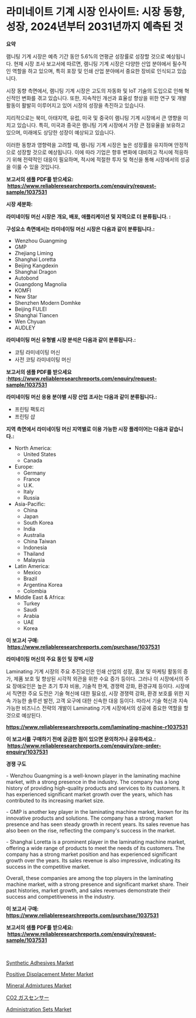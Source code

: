 <p><h1>라미네이트 기계 시장 인사이트: 시장 동향, 성장, 2024년부터 2031년까지 예측된 것</h1></p><p><strong>요약</strong></p>
<p><p>램니팅 기계 시장은 예측 기간 동안 5.6%의 연평균 성장률로 성장할 것으로 예상됩니다. 현재 시장 조사 보고서에 따르면, 램니팅 기계 시장은 다양한 산업 분야에서 필수적인 역할을 하고 있으며, 특히 포장 및 인쇄 산업 분야에서 중요한 장비로 인식되고 있습니다. </p><p>시장 동향 측면에서, 램니팅 기계 시장은 고도의 자동화 및 IoT 기술의 도입으로 인해 혁신적인 변화를 겪고 있습니다. 또한, 지속적인 개선과 효율성 향상을 위한 연구 및 개발 활동이 활발히 이루어지고 있어 시장의 성장을 촉진하고 있습니다.</p><p>지리적으로는 북미, 아태지역, 유럽, 미국 및 중국이 램니팅 기계 시장에서 큰 영향을 미치고 있습니다. 특히, 미국과 중국은 램니팅 기계 시장에서 가장 큰 점유율을 보유하고 있으며, 미래에도 상당한 성장이 예상되고 있습니다.</p><p>이러한 동향과 영향력을 고려할 때, 램니팅 기계 시장은 높은 성장률을 유지하며 안정적으로 성장할 것으로 예상됩니다. 이에 따라 기업은 향후 변화에 대비하고 적시에 적응하기 위해 전략적인 대응이 필요하며, 적시에 적절한 투자 및 혁신을 통해 시장에서의 성공을 이룰 수 있을 것입니다.</p></p>
<p><strong>보고서의 샘플 PDF를 받으세요: &nbsp;<a href="https://www.reliableresearchreports.com/enquiry/request-sample/1037531">https://www.reliableresearchreports.com/enquiry/request-sample/1037531</a></strong></p>
<p><strong>시장 세분화:</strong></p>
<p><strong> 라미네이팅 머신 시장은 개요, 배포, 애플리케이션 및 지역으로 더 분류됩니다. :</strong></p>
<p><strong>구성요소 측면에서는 라미네이팅 머신 시장은 다음과 같이 분류됩니다.:</strong></p>
<p><ul><li>Wenzhou Guangming</li><li>GMP</li><li>Zhejiang Liming</li><li>Shanghai Loretta</li><li>Beijing Kangdexin</li><li>Shanghai Dragon</li><li>Autobond</li><li>Guangdong Magnolia</li><li>KOMFI</li><li>New Star</li><li>Shenzhen Modern Domhke</li><li>Beijing FULEI</li><li>Shanghai Tiancen</li><li>Wen Chyuan</li><li>AUDLEY</li></ul></p>
<p><strong> 라미네이팅 머신 유형별 시장 분석은 다음과 같이 분류됩니다.:</strong></p>
<p><ul><li>코팅 라미네이팅 머신</li><li>사전 코팅 라미네이팅 머신</li></ul></p>
<p><strong>보고서의 샘플 PDF를 받으세요 :<a href="https://www.reliableresearchreports.com/enquiry/request-sample/1037531">https://www.reliableresearchreports.com/enquiry/request-sample/1037531</a></strong></p>
<p><strong> 라미네이팅 머신 응용 분야별 시장 산업 조사는 다음과 같이 분류됩니다.:</strong></p>
<p><ul><li>프린팅 팩토리</li><li>프린팅 샵</li></ul></p>
<p><strong>지역 측면에서 라미네이팅 머신 지역별로 이용 가능한 시장 플레이어는 다음과 같습니다.:</strong></p>
<p><ul>
    <li>
        North America:
        <ul>
            <li>United States</li>
            <li>Canada</li>
        </ul>
    </li>
    <li>
        Europe:
        <ul>
            <li>Germany</li>
            <li>France</li>
            <li>U.K.</li>
            <li>Italy</li>
            <li>Russia</li>
        </ul>
    </li>
    <li>
        Asia-Pacific:
        <ul>
            <li>China</li>
            <li>Japan</li>
            <li>South Korea</li>
            <li>India</li>
            <li>Australia</li>
            <li>China Taiwan</li>
            <li>Indonesia</li>
            <li>Thailand</li>
            <li>Malaysia</li>
        </ul>
    </li>
    <li>
        Latin America:
        <ul>
            <li>Mexico</li>
            <li>Brazil</li>
            <li>Argentina Korea</li>
            <li>Colombia</li>
        </ul>
    </li>
    <li>
        Middle East & Africa:
        <ul>
            <li>Turkey</li>
            <li>Saudi</li>
            <li>Arabia</li>
            <li>UAE</li>
            <li>Korea</li>
        </ul>
    </li>
    </ul></p>
<p><strong>이 보고서 구매: &nbsp;<a href="https://www.reliableresearchreports.com/purchase/1037531">https://www.reliableresearchreports.com/purchase/1037531</a></strong></p>
<p><strong>라미네이팅 머신의 주요 동인 및 장벽 시장</strong></p>
<p><p>Laminating 기계 시장의 주요 추진요인은 인쇄 산업의 성장, 홍보 및 마케팅 활동의 증가, 제품 보호 및 향상된 시각적 외관을 위한 수요 증가 등이다. 그러나 이 시장에서의 주요 장애요인은 높은 초기 투자 비용, 기술적 한계, 경쟁력 강화, 환경규제 등이다. 시장에서 직면한 주요 도전은 기술 혁신에 대한 필요성, 시장 경쟁력 강화, 환경 보호를 위한 지속 가능한 솔루션 발전, 고객 요구에 대한 신속한 대응 등이다. 따라서 기술 혁신과 지속 가능한 비즈니스 전략의 개발이 Laminating 기계 시장에서의 성공에 중요한 역할을 할 것으로 예상된다.</p></p>
<p><strong><a href="https://www.reliableresearchreports.com/laminating-machine-r1037531">https://www.reliableresearchreports.com/laminating-machine-r1037531</a></strong></p>
<p><strong>이 보고서를 구매하기 전에 궁금한 점이 있으면 문의하거나 공유하세요.: &nbsp;<a href="https://www.reliableresearchreports.com/enquiry/pre-order-enquiry/1037531">https://www.reliableresearchreports.com/enquiry/pre-order-enquiry/1037531</a></strong></p>
<p><strong>경쟁 구도</strong></p>
<p><p>- Wenzhou Guangming is a well-known player in the laminating machine market, with a strong presence in the industry. The company has a long history of providing high-quality products and services to its customers. It has experienced significant market growth over the years, which has contributed to its increasing market size.</p><p>- GMP is another key player in the laminating machine market, known for its innovative products and solutions. The company has a strong market presence and has seen steady growth in recent years. Its sales revenue has also been on the rise, reflecting the company's success in the market.</p><p>- Shanghai Loretta is a prominent player in the laminating machine market, offering a wide range of products to meet the needs of its customers. The company has a strong market position and has experienced significant growth over the years. Its sales revenue is also impressive, indicating its success in the competitive market.</p><p>Overall, these companies are among the top players in the laminating machine market, with a strong presence and significant market share. Their past histories, market growth, and sales revenues demonstrate their success and competitiveness in the industry.</p></p>
<p><strong>이 보고서 구매: &nbsp; <a href="https://www.reliableresearchreports.com/purchase/1037531">https://www.reliableresearchreports.com/purchase/1037531</a></strong></p>
<p><strong>보고서의 샘플 PDF를 받으세요: &nbsp;<a href="https://www.reliableresearchreports.com/enquiry/request-sample/1037531">https://www.reliableresearchreports.com/enquiry/request-sample/1037531</a></strong><strong></strong></p>
<p>&nbsp;</p>
<p><p><a href="https://issuu.com/reportprime-2/docs/synthetic-adhesives-market-size-2030.pptx">Synthetic Adhesives Market</a></p><p><a href="https://github.com/khayangel/Market-Research-Report-List-3/blob/main/positive-displacement-meter-market.md">Positive Displacement Meter Market</a></p><p><a href="https://issuu.com/reportprime-2/docs/mineral-admixtures-market-size-2030.pptx">Mineral Admixtures Market</a></p><p><a href="https://github.com/gfggqjbfys368009/Market-Research-Report-List-1/blob/main/227994931514.md">CO2 ガスセンサー</a></p><p><a href="https://sore-arch-6db.notion.site/Administration-Sets-Market-Outlook-Industry-Overview-and-Forecast-2024-to-2031-c5d86ec9fb194db3918ea89bd8bf65ab">Administration Sets Market</a></p></p>